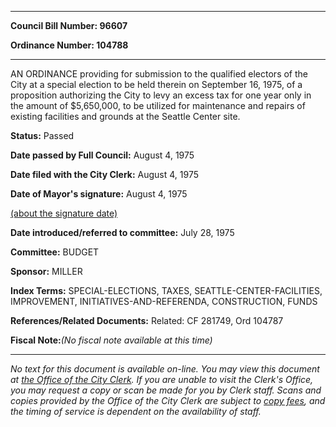 

********

**Council Bill Number: 96607**
   
**Ordinance Number: 104788**
********

 AN ORDINANCE providing for submission to the qualified electors of the City at a special election to be held therein on September 16, 1975, of a proposition authorizing the City to levy an excess tax for one year only in the amount of $5,650,000, to be utilized for maintenance and repairs of existing facilities and grounds at the Seattle Center site.

**Status:** Passed
   
**Date passed by Full Council:** August 4, 1975
   
**Date filed with the City Clerk:** August 4, 1975
   
**Date of Mayor's signature:** August 4, 1975
   
[(about the signature date)](/~public/approvaldate.htm)
   
   
   
**Date introduced/referred to committee:** July 28, 1975
   
**Committee:** BUDGET
   
**Sponsor:** MILLER
   
   
**Index Terms:** SPECIAL-ELECTIONS, TAXES, SEATTLE-CENTER-FACILITIES, IMPROVEMENT, INITIATIVES-AND-REFERENDA, CONSTRUCTION, FUNDS

**References/Related Documents:** Related: CF 281749, Ord 104787

**Fiscal Note:**_(No fiscal note available at this time)_
********

_No text for this document is available on-line. You may view this document at [the Office of the City Clerk](http://www.seattle.gov/leg/clerk/contactUs.htm). If you are unable to visit the Clerk's Office, you may request a copy or scan be made for you by Clerk staff. Scans and copies provided by the Office of the City Clerk are subject to [copy fees](http://clerk.seattle.gov/~public/clerkfees.htm), and the timing of service is dependent on the availability of staff._

